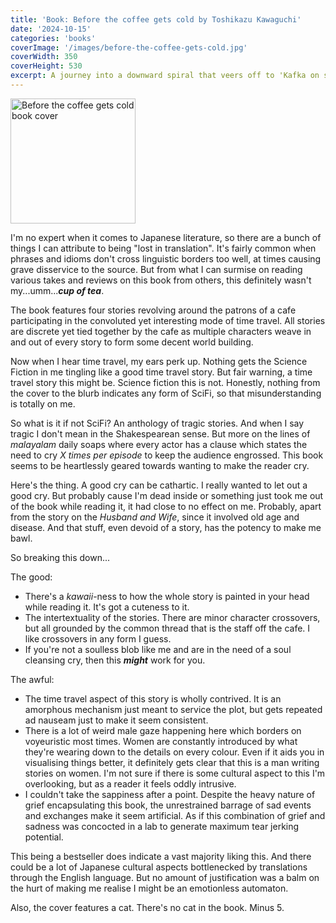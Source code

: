 ```yaml
---
title: 'Book: Before the coffee gets cold by Toshikazu Kawaguchi'
date: '2024-10-15'
categories: 'books'
coverImage: '/images/before-the-coffee-gets-cold.jpg'
coverWidth: 350
coverHeight: 530
excerpt: A journey into a downward spiral that veers off to 'Kafka on shrooms' levels
---
```


<img
class="cover-image"
src='/images/before-the-coffee-gets-cold.jpg'
alt="Before the coffee gets cold book cover"
width="200px"
/>

I'm no expert when it comes to Japanese literature, so there are a bunch of things I can attribute to being "lost in translation". It's fairly common when phrases and idioms don't cross linguistic borders too well, at times causing grave disservice to the source. But from what I can surmise on reading various takes and reviews on this book from others, this definitely wasn't my...umm..._**cup of tea**_.

The book features four stories revolving around the patrons of a cafe participating in the convoluted yet interesting mode of time travel. All stories are discrete yet tied together by the cafe as multiple characters weave in and out of every story to form some decent world building.

Now when I hear time travel, my ears perk up. Nothing gets the Science Fiction in me tingling like a good time travel story. But fair warning, a time travel story this might be. Science fiction this is not. Honestly, nothing from the cover to the blurb indicates any form of SciFi, so that misunderstanding is totally on me.

So what is it if not SciFi? An anthology of tragic stories. And when I say tragic I don't mean in the Shakespearean sense. But more on the lines of _malayalam_ daily soaps where every actor has a clause which states the need to cry _X times per episode_ to keep the audience engrossed. This book seems to be heartlessly geared towards wanting to make the reader cry.

Here's the thing. A good cry can be cathartic. I really wanted to let out a good cry. But probably cause I'm dead inside or something just took me out of the book while reading it, it had close to no effect on me. Probably, apart from the story on the _Husband and Wife_, since it involved old age and disease. And that stuff, even devoid of a story, has the potency to make me bawl.

So breaking this down...

The good:

- There's a _kawaii_-ness to how the whole story is painted in your head while reading it. It's got a cuteness to it.
- The intertextuality of the stories. There are minor character crossovers, but all grounded by the common thread that is the staff off the cafe. I like crossovers in any form I guess.
- If you're not a soulless blob like me and are in the need of a soul cleansing cry, then this **_might_** work for you.

The awful:

- The time travel aspect of this story is wholly contrived. It is an amorphous mechanism just meant to service the plot, but gets repeated ad nauseam just to make it seem consistent.
- There is a lot of weird male gaze happening here which borders on voyeuristic most times. Women are constantly introduced by what they're wearing down to the details on every colour. Even if it aids you in visualising things better, it definitely gets clear that this is a man writing stories on women. I'm not sure if there is some cultural aspect to this I'm overlooking, but as a reader it feels oddly intrusive.
- I couldn't take the sappiness after a point. Despite the heavy nature of grief encapsulating this book, the unrestrained barrage of sad events and exchanges make it seem artificial. As if this combination of grief and sadness was concocted in a lab to generate maximum tear jerking potential.

This being a bestseller does indicate a vast majority liking this. And there could be a lot of Japanese cultural aspects bottlenecked by translations through the English language. But no amount of justification was a balm on the hurt of making me realise I might be an emotionless automaton.

Also, the cover features a cat.
There's no cat in the book. Minus 5.
